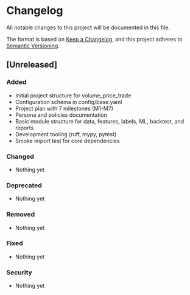 # Changelog

All notable changes to this project will be documented in this file.

The format is based on [Keep a Changelog](https://keepachangelog.com/en/1.0.0/),
and this project adheres to [Semantic Versioning](https://semver.org/spec/v2.0.0.html).

## [Unreleased]

### Added
- Initial project structure for volume_price_trade
- Configuration schema in config/base.yaml
- Project plan with 7 milestones (M1-M7)
- Persona and policies documentation
- Basic module structure for data, features, labels, ML, backtest, and reports
- Development tooling (ruff, mypy, pytest)
- Smoke import test for core dependencies

### Changed
- Nothing yet

### Deprecated
- Nothing yet

### Removed
- Nothing yet

### Fixed
- Nothing yet

### Security
- Nothing yet